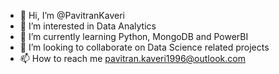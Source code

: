 - 👋 Hi, I’m @PavitranKaveri
- 👀 I’m interested in Data Analytics
- 🌱 I’m currently learning Python, MongoDB and PowerBI
- 💞️ I’m looking to collaborate on Data Science related projects
- 📫 How to reach me pavitran.kaveri1996@outlook.com

<!---
PavitranKaveri/PavitranKaveri is a ✨ special ✨ repository because its `README.md` (this file) appears on your GitHub profile.
You can click the Preview link to take a look at your changes.
--->
